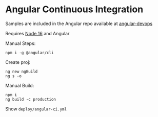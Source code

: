 # Angular Continuous Integration

Samples are included in the Angular repo available at [angular-devops](https://github.com/alexander-kastil/angular-devops)

Requires [Node 16](https://nodejs.org/en/download/releases/) and Angular

Manual Steps:

```
npm i -g @angular/cli
```

Create proj:

```
ng new ngBuild
ng s -o
```

Manual Build:

```
npm i
ng build -c production
```

Show `deploy/angular-ci.yml`
